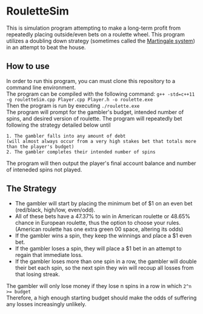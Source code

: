 # RouletteSim

This is simulation program attempting to make a long-term profit from repeatedly placing outside/even bets on a roulette wheel. This program utilizes a doubling down strategy (sometimes called the [Martingale system](https://en.wikipedia.org/wiki/Martingale_(betting_system))) in an attempt to beat the house.


## How to use

In order to run this program, you can must clone this repository to a command line environment.  
The program can be compiled with the following command: `g++ -std=c++11 -g rouletteSim.cpp Player.cpp Player.h -o roulette.exe`  
Then the program is run by executing `./roulette.exe`  
The program will prompt for the gambler's budget, intended number of spins, and desired version of roulette. The program will repeatedly bet following the strategy detailed below until
```
1. The gambler falls into any amount of debt 
(will almost always occur from a very high stakes bet that totals more than the player's budget)
2. The gambler completes their intended number of spins
```  
The program will then output the player's final account balance and number of inteneded spins not played.

## The Strategy

* The gambler will start by placing the minimum bet of $1 on an even bet (red/black, high/low, even/odd).  
* All of these bets have a 47.37% to win in American roulette or 48.65% chance in European roulette, thus the option to choose your rules. (American roulette has one extra green 00 space, altering its odds)  
* If the gambler wins a spin, they keep the winnings and place a $1 even bet.  
* If the gambler loses a spin, they will place a $1 bet in an attempt to regain that immediate loss.  
* If the gambler loses more than one spin in a row, the gambler will double their bet each spin, so the next spin they win will recoup all losses from that losing streak.  

The gambler will only lose money if they lose n spins in a row in which `2^n >= budget`  
Therefore, a high enough starting budget should make the odds of suffering any losses increasingly unlikely.
